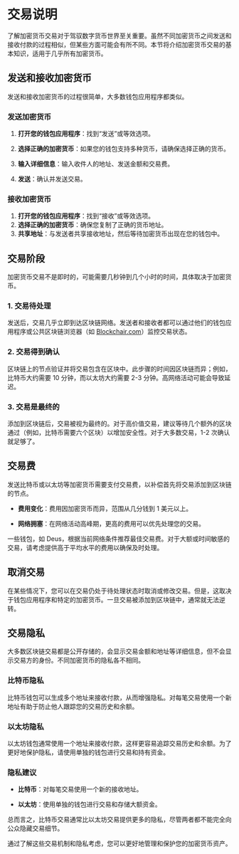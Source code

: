 # 交易说明

了解加密货币交易对于驾驭数字货币世界至关重要。虽然不同加密货币之间发送和接收付款的过程相似，但某些方面可能会有所不同。本节将介绍加密货币交易的基本知识，适用于几乎所有加密货币。

## 发送和接收加密货币

发送和接收加密货币的过程很简单，大多数钱包应用程序都类似。

### 发送加密货币

1. **打开您的钱包应用程序**：找到“发送”或等效选项。

2. **选择正确的加密货币**：如果您的钱包支持多种货币，请确保选择正确的货币。

3. **输入详细信息**：输入收件人的地址、发送金额和交易费。

4. **发送**：确认并发送交易。

### 接收加密货币

1. **打开您的钱包应用程序**：找到“接收”或等效选项。
2. **选择正确的加密货币**：确保您复制了正确的货币地址。
3. **共享地址**：与发送者共享接收地址，然后等待加密货币出现在您的钱包中。

## 交易阶段

加密货币交易不是即时的，可能需要几秒钟到几个小时的时间，具体取决于加密货币。

### 1. 交易待处理

发送后，交易几乎立即到达区块链网络。发送者和接收者都可以通过他们的钱包应用程序或公共区块链浏览器（如 [Blockchair.com](https://blockchair.com)）监控交易状态。

### 2. 交易得到确认

区块链上的节点验证并将交易包含在区块中。此步骤的时间因区块链而异；例如，比特币大约需要 10 分钟，而以太坊大约需要 2-3 分钟。高网络活动可能会导致延迟。

### 3. 交易是最终的

添加到区块链后，交易被视为最终的。对于高价值交易，建议等待几个额外的区块通过（例如，比特币需要六个区块）以增加安全性。对于大多数交易，1-2 次确认就足够了。

## 交易费

发送比特币或以太坊等加密货币需要支付交易费，以补偿首先将交易添加到区块链的节点。

- **费用变化**：费用因加密货币而异，范围从几分钱到 1 美元以上。

- **网络拥塞**：在网络活动高峰期，更高的费用可以优先处理您的交易。

一些钱包，如 Deus，根据当前网络条件推荐最佳交易费。对于大额或时间敏感的交易，请考虑提供高于平均水平的费用以确保及时处理。

## 取消交易

在某些情况下，您可以在交易仍处于待处理状态时取消或修改交易。但是，这取决于钱包应用程序和特定的加密货币。一旦交易被添加到区块链中，通常就无法逆转。

## 交易隐私

大多数区块链交易都是公开存储的，会显示交易金额和地址等详细信息，但不会显示交易方的身份。不同加密货币的隐私各不相同。

### 比特币隐私

比特币钱包可以生成多个地址来接收付款，从而增强隐私。对每笔交易使用一个新地址有助于防止他人跟踪您的交易历史和余额。

### 以太坊隐私

以太坊钱包通常使用一个地址来接收付款，这样更容易追踪交易历史和余额。为了更好地保护隐私，请使用单独的钱包进行交易和持有资金。

### 隐私建议

- **比特币**：对每笔交易使用一个新的接收地址。

- **以太坊**：使用单独的钱包进行交易和存储大额资金。

总而言之，比特币交易通常比以太坊交易提供更多的隐私，尽管两者都不能完全向公众隐藏交易细节。

通过了解这些交易机制和隐私考虑，您可以更好地管理和保护您的加密货币资产。